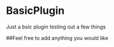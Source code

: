# BasicPlugin
Just a bsic plugin testing out a few things

##Feel free to add anything you would like
